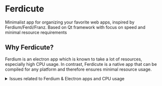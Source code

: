 # Ferdicute

Minimalist app for organizing your favorite web apps, inspired by Ferdium/Ferdi/Franz.
Based on Qt framework with focus on speed and minimal resource requirements

## Why Ferdicute?

Ferdium is an electron app which is known to take a lot of resources, especially high CPU usage.
In contrast, Ferdicute is a native app that can be compiled for any platform and therefore ensures minimal resource usage.
<details>
<summary>Issues related to Ferdium & Electron apps and CPU usage</summary>
https://github.com/ferdium/ferdium-app/issues/131 <br>
https://github.com/ferdium/ferdium-app/issues/1013 <br>
https://github.com/ferdium/ferdium-app/issues/219 <br>
https://github.com/microsoft/vscode/issues/142828 <br>
https://github.com/electron/electron/issues/11908 <br>
https://github.com/microsoft/TypeScript/issues/40138 <br>
https://stackoverflow.com/questions/71516186/vs-code-uses-100-cpu-even-if-it-is-closed/72518926#72518926
</details>

